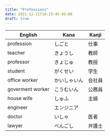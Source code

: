 ```yaml
---
title: "Professions"
date: 2021-12-21T18:23:45-03:00
draft: true
---
```

| English          | Kana         | Kanji  |
|------------------|--------------|--------|
| profession       | しごと       | 仕事   |
| teacher          | きょうし     | 教師   |
| professor        | きょじゅ     | 教授   |
| student          | がくせい     | 学生   |
| office worker    | かいしゃいん | 会社員 |
| goverment worker | こうむいん   | 公務員 |
| house wife       | しゅふ       | 主婦   |
| engineer         | エンジニア   |        |
| doctor           | いしゃ       | 医者   |
| lawyer           | べんごし     | 弁護士 |
